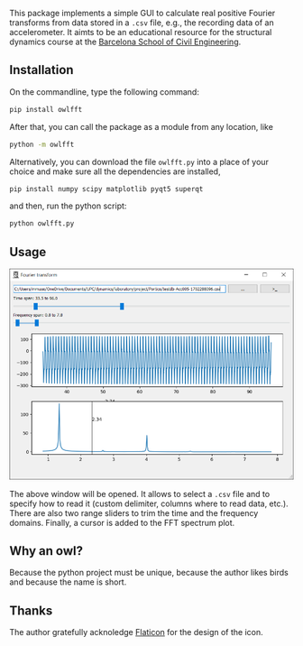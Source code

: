 This package implements a simple GUI to calculate real positive Fourier transforms from data stored in a `.csv` file, e.g., the recording data of an accelerometer. It aimts to be an educational resource for the structural dynamics course at the [Barcelona School of Civil Engineering](https://camins.upc.edu/en).

## Installation
On the commandline, type the following command:
```sh
pip install owlfft
```
After that, you can call the package as a module from any location, like
```sh
python -m owlfft
```

Alternatively, you can download the file `owlfft.py` into a place of your choice and make sure all the dependencies are installed,
```sh
pip install numpy scipy matplotlib pyqt5 superqt
```
and then, run the python script:
```sh
python owlfft.py
```

## Usage
![](https://github.com/miguelmaso/dynamics/raw/main/tools/docs/main_window.png)

The above window will be opened. It allows to select a `.csv` file and to specify how to read it (custom delimiter, columns where to read data, etc.). There are also two range sliders to trim the time and the frequency domains. Finally, a cursor is added to the FFT spectrum plot.

## Why an owl?
Because the python project must be unique, because the author likes birds and because the name is short.

## Thanks
The author gratefully acknoledge [Flaticon](https://www.flaticon.com/free-icons/owl) for the design of the icon.
